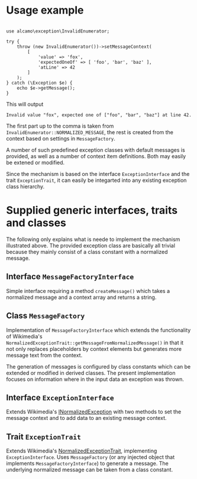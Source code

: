 # Usage example

~~~

use alcamo\exception\InvalidEnumerator;

try {
    throw (new InvalidEnumerator())->setMessageContext(
        [
            'value' => 'fox',
            'expectedOneOf' => [ 'foo', 'bar', 'baz' ],
            'atLine' => 42
        ]
    );
} catch (\Exception $e) {
    echo $e->getMessage();
}
~~~

This will output

~~~
Invalid value "fox", expected one of ["foo", "bar", "baz"] at line 42.
~~~

The first part up to the comma is taken from
`InvalidEnumerator::NORMALIZED_MESSAGE`, the rest is created from the
context based on settings in `MessageFactory`.

A number of such predefined exception classes with default messages is
provided, as well as a number of context item definitions. Both may
easily be extened or modified.

Since the mechanism is based on the interface `ExceptionInterface` and
the trait `ExceptionTrait`, it can easily be integarted into any
existing exception class hierarchy.


# Supplied generic interfaces, traits and classes

The following only explains what is neede to implement the mechanism
illustrated above. The provided exception class are basically all
trivial because they mainly consist of a class constant with a
normalized message.

## Interface `MessageFactoryInterface`

Simple interface requiring a method `createMessage()` which takes a
normalized message and a context array and returns a string.

## Class `MessageFactory`

Implementation of `MessageFactoryInterface` which extends the
functionality of Wikimedia's
`NormalizedExceptionTrait::getMessageFromNormalizedMessage()` in that
it not only replaces placeholders by context elements but generates
more message text from the context.

The generation of messages is configured by class constants which can
be extended or modified in derived classes. The present implementation
focuses on information where in the input data an exception was
thrown.

## Interface `ExceptionInterface`

Extends Wikimedia's
[INormalizedException](https://github.com/wikimedia/mediawiki-libs-NormalizedException/blob/v1.0.1/src/INormalizedException.php)
with two methods to set the message context and to add data to an
existing message context.

## Trait `ExceptionTrait`

Extends Wikimedia's
[NormalizedExceptionTrait](https://github.com/wikimedia/mediawiki-libs-NormalizedException/blob/v1.0.1/src/NormalizedExceptionTrait.php),
implementing `ExceptionInterface`. Uses `MessageFactory` (or any
injected object that implements `MessageFactoryInterface`) to generate
a message. The underlying normalized message can be taken from a class
constant.
